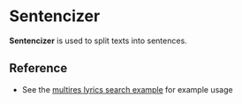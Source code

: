 # Sentencizer

**Sentencizer** is used to split texts into sentences.

## Reference
- See the [multires lyrics search example](https://github.com/jina-ai/examples/tree/master/multires-lyrics-search) for example usage


<!-- version=v0.2 -->
